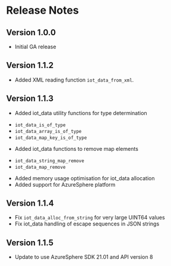 # Release Notes

## Version 1.0.0

- Initial GA release

## Version 1.1.2

- Added XML reading function `iot_data_from_xml`.

## Version 1.1.3

- Added iot_data utility functions for type determination

* `iot_data_is_of_type`
* `iot_data_array_is_of_type`
* `iot_data_map_key_is_of_type`

- Added iot_data functions to remove map elements

* `iot_data_string_map_remove`
* `iot_data_map_remove`

- Added memory usage optimisation for iot_data allocation
- Added support for AzureSphere platform

## Version 1.1.4

- Fix `iot_data_alloc_from_string` for very large UINT64 values
- Fix iot_data handling of escape sequences in JSON strings 

## Version 1.1.5

- Update to use AzureSphere SDK 21.01 and API version 8
